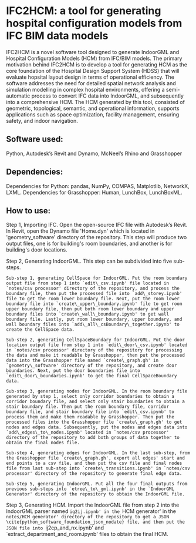 # IFC2HCM: a tool for generating hospital configuration models from IFC BIM data models
IFC2HCM is a novel software tool designed to generate IndoorGML and Hospital Configuration Models (HCM) from IFC/BIM models. The primary motivation behind IFC2HCM is to develop a tool for generating HCM as the core foundation of the Hospital Design Support System (HDSS) that will evaluate hopsital layout design in terms of operational efficiency. The software addresses the need for detailed spatial network analysis and simulation modelling in complex hospital environments, offering a semi-automatic process to convert IFC data into IndoorGML, and subsequently into a comprehensive HCM. The HCM generated by this tool, consisted of geometric, topological, semantic, and operational information, supports applications such as space optimization, facility management, ensuring safety, and indoor navigation. 
## Software used: 
Python, Autodesk’s Revit and Dynamo, McNeel’s Rhino and Grasshopper
## Dependencies: 
Dependencies for Python: pandas, NumPy, COMPAS, Matplotlib, NetworkX, LXML. 
Dependencies for Grasshopper: Human, LunchBox, LunchBoxML.
## How to use: 
Step 1, Importing IFC. 
Open the open-source IFC file with Autodesk’s Revit. In Revit, open the Dynamo file 'Home.dyn' which is located in 'geometry\_software' directory of the repository. This step will produce two output files, one is for building's room boundaries, and another is for building's door locations.
    
Step 2, Generating IndoorGML. This step can be subdivided into five sub-steps. 
    
    Sub-step 1, generating CellSpace for IndoorGML. Put the room boundary output file from step 1 into `edit\_csv.ipynb' file located in `notes/csv processor' directory of the repository, and process the boundary file, then put the processed file into `add\_storey.ipynb' file to get the room lower boundary file. Next, put the room lower boundary file into `create\_upper\_boundary.ipynb' file to get room upper boundary file, then put both room lower boundary and upper boundary files into `create\_wall\_boundary.ipynb' to get wall boundary file. Lastly, put room lower boundary, upper boundary, and wall boundary files into `add\_all\_csBoundary\_together.ipynb' to create the CellSpace data.
    
    Sub-step 2, generating CellSpaceBoundary for IndoorGML. Put the door location output file from step 1 into `edit\_door\_csv.ipynb' located in `notes/csv processor' directory of the repository for processing the data and make it readable by Grasshopper, then put the processed data into the Grasshopper file named `create\_graph.gh' in `geometry\_software' directory of the repository, and create door boundaries. Next, put the door boundaries file into `edit\_door\_boundaries.ipynb' to get the final CellSpaceBoundary data.
    
    Sub-step 3, generating nodes for IndoorGML. In the room boundary file generated by step 1, select only corridor boundaries to obtain a corridor boundary file, and select only stair boundaries to obtain a stair boundary file. Then put the room boundary file, corridor boundary file, and stair boundary file into `edit\_csv.ipynb' to process them and make them readable by Grasshopper. Then put the processed files into the Grasshopper file `create\_graph.gh' to get nodes and edges data. Subsequently, put the nodes and edges data into `add\_edges\_to\_nodes.ipynb' located in `notes/csv processor' directory of the repository to add both groups of data together to obtain the final nodes file.

    Sub-step 4, generating edges for IndoorGML. In the last sub-step, from the Grasshopper file `create\_graph.gh', export all edges' start and end points to a csv file, and then put the csv file and final nodes file from last sub-step into `create\_transitions.ipynb' in `notes/csv processor' directory of the repository to generate final edge data.

    Sub-step 5, generating IndoorGML. Put all the four final outputs from previous sub-steps into `etree\_to\_gml.ipynb' in the `IndoorGML Generator' directory of the repository to obtain the IndoorGML file.
    
Step 3, Generating HCM. Import the IndoorGML file from step 2 into the IndoorGML parser named `ig2ij.ipynb' in the `HCM generator' in the `notes/HCM generator' directory of the repository to get a JSON \cite{python_software_foundation_json_nodate} file, and then put the JSON file into `ij2cp\_and\_nx.ipynb' and `extract\_department\_and\_room.ipynb' files to obtain the final HCM.

